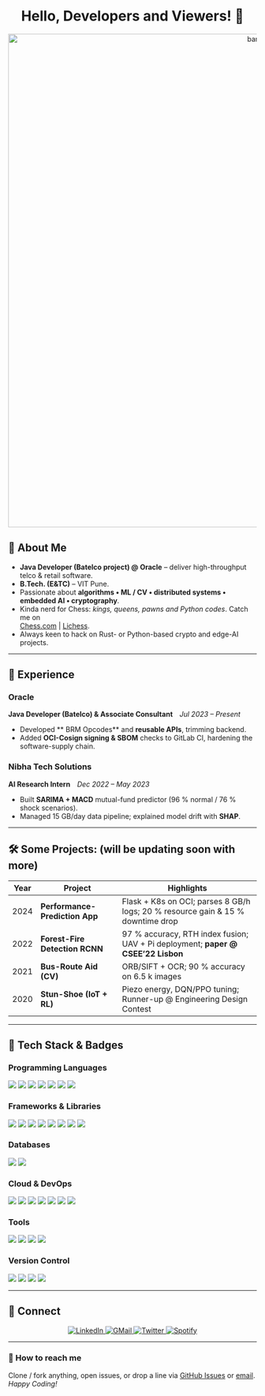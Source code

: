 <div align="center">

# Hello, Developers and Viewers! 👋  
<img src="https://user-images.githubusercontent.com/73097560/115834477-dbab4500-a447-11eb-908a-139a6edaec5c.gif" alt="banner" width="1000"/>

</div>

## 🔎 About Me
- **Java Developer (Batelco project) @ Oracle** – deliver high-throughput telco & retail software.  
- **B.Tech. (E&TC)** – VIT Pune.  
- Passionate about **algorithms • ML / CV • distributed systems • embedded AI • cryptography**.  
- Kinda nerd for Chess: _kings, queens, pawns and Python codes_. Catch me on  
  <a href="https://www.chess.com/member/jujutsucarlsen" target="_blank">Chess.com</a> | <a href="https://lichess.org/@/sndstrm" target="_blank">Lichess</a>.  
- Always keen to hack on Rust- or Python-based crypto and edge-AI projects.

---

## 💼 Experience

### Oracle  
**Java Developer (Batelco) & Associate Consultant** _Jul 2023 – Present_  
- Developed ** BRM Opcodes** and **reusable APIs**, trimming backend.  
- Added **OCI-Cosign signing & SBOM** checks to GitLab CI, hardening the software-supply chain.  

### Nibha Tech Solutions  
**AI Research Intern** _Dec 2022 – May 2023_  
- Built **SARIMA + MACD** mutual-fund predictor (96 % normal / 76 % shock scenarios).  
- Managed 15 GB/day data pipeline; explained model drift with **SHAP**.

---

## 🛠️ Some Projects: (will be updating soon with more)
| Year | Project | Highlights |
|------|---------|------------|
| 2024 | **Performance-Prediction App** | Flask + K8s on OCI; parses 8 GB/h logs; 20 % resource gain & 15 % downtime drop |
| 2022 | **Forest-Fire Detection RCNN** | 97 % accuracy, RTH index fusion; UAV + Pi deployment; **paper @ CSEE’22 Lisbon** |
| 2021 | **Bus-Route Aid (CV)** | ORB/SIFT + OCR; 90 % accuracy on 6.5 k images |
| 2020 | **Stun-Shoe (IoT + RL)** | Piezo energy, DQN/PPO tuning; Runner-up @ Engineering Design Contest |

---

## 🧰 Tech Stack & Badges

### Programming Languages
<img src="https://img.shields.io/badge/Java-black?style=flat-square&logo=openjdk&logoColor=white" />
<img src="https://img.shields.io/badge/C%2B%2B-black?style=flat-square&logo=c%2B%2B" />
<img src="https://img.shields.io/badge/Python-black?style=flat-square&logo=python" />
<img src="https://img.shields.io/badge/JavaScript-black?style=flat-square&logo=javascript" />
<img src="https://img.shields.io/badge/TypeScript-black?style=flat-square&logo=typescript" />
<img src="https://img.shields.io/badge/Rust-black?style=flat-square&logo=rust" />
<img src="https://img.shields.io/badge/Bash-black?style=flat-square&logo=gnubash" />

### Frameworks & Libraries
<img src="https://img.shields.io/badge/React-black?style=flat-square&logo=react" />
<img src="https://img.shields.io/badge/Node.js-black?style=flat-square&logo=node.js" />
<img src="https://img.shields.io/badge/Redux-black?style=flat-square&logo=redux&logoColor=white" />
<img src="https://img.shields.io/badge/TailwindCSS-black?style=flat-square&logo=tailwindcss" />
<img src="https://img.shields.io/badge/Keras-black?style=flat-square&logo=keras" />
<img src="https://img.shields.io/badge/TensorFlow-black?style=flat-square&logo=tensorflow" />
<img src="https://img.shields.io/badge/scikit--learn-black?style=flat-square&logo=scikitlearn" />
<img src="https://img.shields.io/badge/OpenCV-black?style=flat-square&logo=opencv" />

### Databases
<img src="https://img.shields.io/badge/Redis-black?style=flat-square&logo=redis" />
<img src="https://img.shields.io/badge/Elasticsearch-black?style=flat-square&logo=elasticsearch" />

### Cloud & DevOps
<img src="https://img.shields.io/badge/OCI-F80000?style=flat-square&logo=oracle" />
<img src="https://img.shields.io/badge/AWS-232F3E?style=flat-square&logo=amazon-aws" />
<img src="https://img.shields.io/badge/Azure-0078D4?style=flat-square&logo=microsoft-azure" />
<img src="https://img.shields.io/badge/Google%20Cloud-4285F4?style=flat-square&logo=google-cloud" />
<img src="https://img.shields.io/badge/Docker-black?style=flat-square&logo=docker" />
<img src="https://img.shields.io/badge/Kubernetes-black?style=flat-square&logo=kubernetes" />
<img src="https://img.shields.io/badge/GitLab_CI-FC6D26?style=flat-square&logo=gitlab" />

### Tools
<img src="https://img.shields.io/badge/Vim-black?style=flat-square&logo=vim" />
<img src="https://img.shields.io/badge/Prometheus-black?style=flat-square&logo=prometheus" />
<img src="https://img.shields.io/badge/Grafana-black?style=flat-square&logo=grafana" />
<img src="https://img.shields.io/badge/Raspberry%20Pi-C51A4A?style=flat-square&logo=raspberry-pi" />

### Version Control
<img src="https://img.shields.io/badge/Git-black?style=flat-square&logo=git" />
<img src="https://img.shields.io/badge/GitHub-181717?style=flat-square&logo=github" />
<img src="https://img.shields.io/badge/GitLab-FCA121?style=flat-square&logo=gitlab" />
<img src="https://img.shields.io/badge/Bitbucket-0052CC?style=flat-square&logo=bitbucket" />

---

## 🤝 Connect
<p align="center">
  <a href="https://in.linkedin.com/in/shreyash-bhatkar-5bb904194" target="_blank">
    <img src="https://img.shields.io/badge/LinkedIn-%230077B5.svg?style=flat-square&logo=linkedin&logoColor=white" alt="LinkedIn">
  </a>
  <a href="mailto:12shreyashh@gmail.com" target="_blank">
    <img src="https://img.shields.io/badge/Gmail-D14836?style=flat-square&logo=gmail&logoColor=white" alt="GMail">
  </a>
  <a href="https://twitter.com/DrCybernotix" target="_blank">
    <img src="https://img.shields.io/badge/Twitter-%231DA1F2.svg?style=flat-square&logo=twitter&logoColor=white" alt="Twitter">
  </a>
  <a href="https://open.spotify.com/user/31vqxxqgujcrhhjybwzfzvwjqzfg" target="_blank">
    <img src="https://img.shields.io/badge/Spotify-%231DB954.svg?style=flat-square&logo=spotify&logoColor=white" alt="Spotify">
  </a>
</p>

---

### 🙌 How to reach me
Clone / fork anything, open issues, or drop a line via [GitHub Issues](https://github.com/shr3yash/shr3yash/issues/new) or <a href="mailto:drcyb@outlook.com">email</a>.  
<i>Happy Coding!</i>
